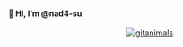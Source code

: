 #### 👋 Hi, I’m @nad4-su

<div align=center>

  [![gitanimals](https://render.gitanimals.org/farms/nad4-su)](https://github.com/devxb/gitanimals)
  
</div>
  
